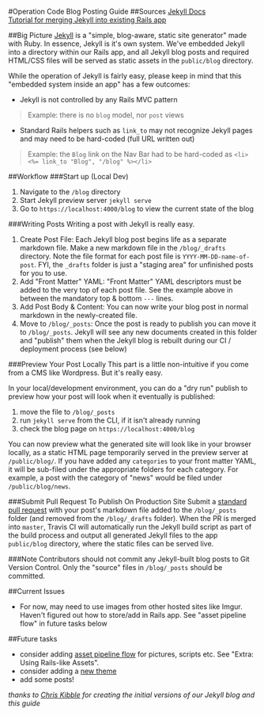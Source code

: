 #Operation Code Blog Posting Guide
##Sources
[Jekyll Docs](http://jekyllrb.com/docs/home/)  
[Tutorial for merging Jekyll into existing Rails app](http://www.nickhammond.com/the-super-simple-way-to-add-a-jekyll-based-blog-in-your-rails-application/)  

##Big Picture
[Jekyll](http://jekyllrb.com/) is a "simple, blog-aware, static site generator" made with Ruby. In essence, Jekyll is it's own system. We've embedded Jekyll into a directory within our Rails app, and all Jekyll blog posts and required HTML/CSS files will be served as static assets in the `public/blog` directory.

While the operation of Jekyll is fairly easy, please keep in mind that this "embedded system inside an app" has a few outcomes:  

- Jekyll is not controlled by any Rails MVC pattern  
> Example: there is no `blog` model, nor `post` views  

- Standard Rails helpers such as `link_to` may not recognize Jekyll pages and may need to be hard-coded (full URL written out)  
>Example: the `Blog` link on the Nav Bar had to be hard-coded as `<li><%= link_to "Blog", "/blog" %></li>`  

##Workflow
###Start up (Local Dev)
1. Navigate to the `/blog` directory
2. Start Jekyll preview server `jekyll serve`  
2. Go to `https://localhost:4000/blog` to view the current state of the blog

###Writing Posts
Writing a post with Jekyll is really easy.
1. Create Post File: Each Jekyll blog post begins life as a separate markdown file. Make a new markdown file in the `/blog/_drafts` directory. Note the file format for each post file is `YYYY-MM-DD-name-of-post`.  FYI, the `_drafts` folder is just a "staging area" for unfinished posts for you to use.
2. Add "Front Matter" YAML: "Front Matter" YAML descriptors must be added to the very top of each post file. See the example above in between the mandatory top & bottom `---` lines.
3. Add Post Body & Content: You can now write your blog post in normal markdown in the newly-created file.
4. Move to `/blog/_posts`: Once the post is ready to publish you can move it to `/blog/_posts`. Jekyll will see any new documents created in this folder and "publish" them when the Jekyll blog is rebuilt during our CI / deployment process (see below)

###Preview Your Post Locally
This part is a little non-intuitive if you come from a CMS like Wordpress. But it's really easy.

In your local/development environment, you can do a "dry run" publish to preview how your post will look when it eventually is published:
1. move the file to  `/blog/_posts`
2. run `jekyll serve` from the CLI, if it isn't already running
3. check the blog page on `https://localhost:4000/blog` 

You can now preview what the generated site will look like in your browser locally, as a static HTML page temporarily served in the preview server at `/public/blog/`. If you have added any `categories` to your front matter YAML, it will be sub-filed under the appropriate folders for each category. For example, a post with the category of "news" would be filed under `/public/blog/news`.

###Submit Pull Request To Publish On Production Site
Submit a [standard pull request](https://github.com/OperationCode/operationcode/blob/master/CONTRIBUTING.md) with your post's markdown file added to the `/blog/_posts` folder (and removed from the `/blog/_drafts` folder).  When the PR is merged into `master`, Travis CI will automatically run the Jekyll build script as part of the build process and output all generated Jekyll files to the app `public/blog` directory, where the static files can be served live.

###Note
Contributors should not commit any Jekyll-built blog posts to Git Version Control.  Only the "source" files in `/blog/_posts` should be committed.

##Current Issues
- For now, may need to use images from other hosted sites like Imgur. Haven't figured out how to store/add in Rails app. See "asset pipeline flow" in future tasks below

##Future tasks
- consider adding [asset pipeline flow](http://www.sitepoint.com/jekyll-rails/) for pictures, scripts etc. See "Extra: Using Rails-like Assets".
- consider adding a [new theme](http://drjekyllthemes.github.io/)
- add some posts!

*thanks to [Chris Kibble](https://github.com/ckib16) for creating the initial versions of our Jekyll blog and this guide*